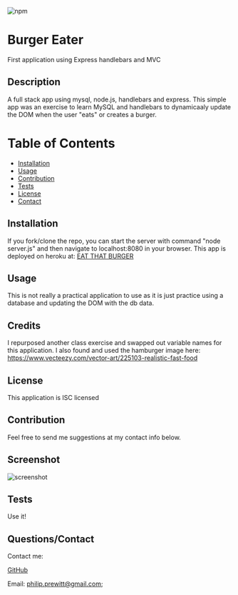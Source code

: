

  ![npm](https://img.shields.io/static/v1?label=license&message=ISC&color=blue)
  
 
 # Burger Eater  
  First application using Express handlebars and MVC
 
 ## Description 
 A full stack app using mysql, node.js, handlebars and express. This simple app was an exercise to learn MySQL and handlebars to dynamicaaly update the DOM when the user "eats" or creates a burger. 
  
 
 # Table of Contents 
- [Installation](#installation) 
- 
  [Usage](#usage) 
- [Contribution](#contribution) 
- 
  [Tests](#tests) 
- [License](#license) 
- [Contact](#contact) 
 
  
  
 
## Installation 
 If you fork/clone the repo, you can start the server with command "node server.js" and then navigate to localhost:8080 in your browser. This app is deployed on heroku at: [EAT THAT BURGER](https://floating-bayou-58848.herokuapp.com/)  
  
 
## Usage 
 This is not really a practical application to use as it is just practice using a database and updating the DOM with the db data.
  
 
## Credits 
 I repurposed another class exercise and swapped out variable names for this application. I also found and used the hamburger image here: https://www.vecteezy.com/vector-art/225103-realistic-fast-food 
  
 
## License 
 This application is ISC licensed
  
 
## Contribution 
 Feel free to send me suggestions at my contact info below.  
 
 ## Screenshot
![screenshot](../public/assets/img/BurgerDemo.gif?raw=true)
  
 
## Tests 
 Use it! 
  
 
## Questions/Contact 
 Contact me: 
  
 
 [GitHub](https://github.com/pprewitt) 
 
 Email: [philip.prewitt@gmail.com](mailto:philip.prewitt@gmail.com); 
